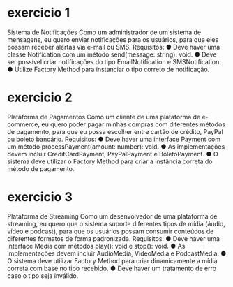 # exercicio 1

Sistema de Notificações
Como um administrador de um sistema de mensagens,
eu quero enviar notificações para os usuários,
para que eles possam receber alertas via e-mail ou SMS.
Requisitos:
● Deve haver uma classe Notification com um método send(message: string): void.
● Deve ser possível criar notificações do tipo EmailNotification e SMSNotification.
● Utilize Factory Method para instanciar o tipo correto de notificação.

# exercicio 2

Plataforma de Pagamentos
Como um cliente de uma plataforma de e-commerce,
eu quero poder pagar minhas compras com diferentes métodos de pagamento,
para que eu possa escolher entre cartão de crédito, PayPal ou boleto bancário.
Requisitos:
● Deve haver uma interface Payment com um método processPayment(amount: number):
void.
● As implementações devem incluir CreditCardPayment, PayPalPayment e BoletoPayment.
● O sistema deve utilizar o Factory Method para criar a instância correta do método de
pagamento.

# exercicio 3

Plataforma de Streaming
Como um desenvolvedor de uma plataforma de streaming,
eu quero que o sistema suporte diferentes tipos de mídia (áudio, vídeo e podcast),
para que os usuários possam consumir conteúdos de diferentes formatos de forma
padronizada.
Requisitos:
● Deve haver uma interface Media com métodos play(): void e stop(): void.
● As implementações devem incluir AudioMedia, VideoMedia e PodcastMedia.
● O sistema deve utilizar Factory Method para criar dinamicamente a mídia correta com
base no tipo recebido.
● Deve haver um tratamento de erro caso o tipo seja inválido.
